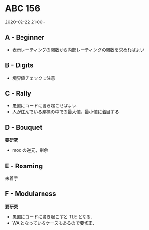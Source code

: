 #   ABC 156

2020-02-22 21:00 -

##  A - Beginner

*   表示レーティングの関数から内部レーティングの関数を求めればよい

##  B - Digits

*   境界値チェックに注意

##  C - Rally

*   愚直にコードに書き起こせばよい
*   人が住んでいる座標の中での最大値，最小値に着目する

##  D - Bouquet

**要研究**

*   mod の逆元，剰余

##  E - Roaming

未着手

##  F - Modularness

**要研究**

*   愚直にコードに書き起こすと TLE となる．
*   WA となっているケースもあるので要修正．
